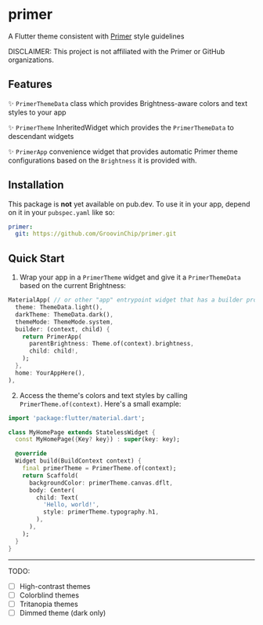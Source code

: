 # primer

A Flutter theme consistent with [Primer](https://primer.style) style guidelines

DISCLAIMER: This project is not affiliated with the Primer or GitHub organizations.

## Features
✨ `PrimerThemeData` class which provides Brightness-aware colors and text styles to your app

✨ `PrimerTheme` InheritedWidget which provides the `PrimerThemeData` to descendant widgets

✨ `PrimerApp` convenience widget that provides automatic Primer theme configurations based on the `Brightness` it 
is provided with.

## Installation
This package is **not** yet available on pub.dev. To use it in your app, depend on it in your `pubspec.yaml` like so:
```yaml
primer:
  git: https://github.com/GroovinChip/primer.git
```

## Quick Start

1. Wrap your app in a `PrimerTheme` widget and give it a `PrimerThemeData` based on the current Brightness:
```dart
MaterialApp( // or other "app" entrypoint widget that has a builder property
  theme: ThemeData.light(),
  darkTheme: ThemeData.dark(),
  themeMode: ThemeMode.system,
  builder: (context, child) {
    return PrimerApp(
      parentBrightness: Theme.of(context).brightness,
      child: child!,
    );  
  },
  home: YourAppHere(),
),
```
2. Access the theme's colors and text styles by calling `PrimerTheme.of(context)`. Here's a small example:
```dart
import 'package:flutter/material.dart';

class MyHomePage extends StatelessWidget {
  const MyHomePage({Key? key}) : super(key: key);

  @override
  Widget build(BuildContext context) {
    final primerTheme = PrimerTheme.of(context);
    return Scaffold(
      backgroundColor: primerTheme.canvas.dflt,
      body: Center(
        child: Text(
          'Hello, world!',
          style: primerTheme.typography.h1,
        ),
      ),
    );
  }
}
```
---
TODO:
- [ ] High-contrast themes
- [ ] Colorblind themes
- [ ] Tritanopia themes
- [ ] Dimmed theme (dark only)